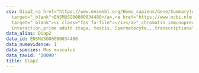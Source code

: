```yaml
---
csv: Diap2,<a href="https://www.ensembl.org/Homo_sapiens/Gene/Summary?db=core;g=ENSMUSG00000034480"
  target="_blank">ENSMUSG00000034480</a>,<a href="https://www.ncbi.nlm.nih.gov/pubmed/25450459"
  target="_blank"><i class="fas fa-file"></i></a>",chromatin immunoprecipitation assay,direct
  interaction,prime adult stage, testis, Spermatocyte,,,transcriptional regulation,
data_alias: Diap2
data_id: ENSMUSG00000034480
data_numevidence: 1
data_species: Mus musculus
data_taxid: '10090'
title: Diap2
---
```


